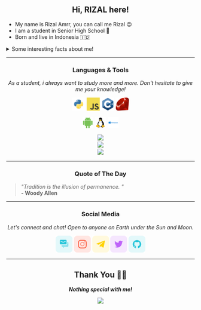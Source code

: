 <h2 align="center"> Hi, RIZAL here!</h2>

- My name is Rizal Amrr, you can call me Rizal 😉
- I am a student in Senior High School 🏫
- Born and live in Indonesia 🇮🇩

<details>
    <summary>Some interesting facts about me!</summary>

    - Settled in Madura Island 🌏

    - Playing game when have a free time 🎮

    - While Coding, Listening Music and developing useful code. ⭐️

</details>

<hr>
<h3 align="center">Languages & Tools</h3>
<p align="center"><i>As a student, i always want to study more and more. Don't hesitate to give me your knowledge!</i></p>
<p align="center">
<code><img height="35" src="https://raw.githubusercontent.com/github/explore/80688e429a7d4ef2fca1e82350fe8e3517d3494d/topics/python/python.png"></code>
<code><img height="35" src="https://raw.githubusercontent.com/github/explore/80688e429a7d4ef2fca1e82350fe8e3517d3494d/topics/javascript/javascript.png"></code>
<code><img height="35" src="https://raw.githubusercontent.com/github/explore/80688e429a7d4ef2fca1e82350fe8e3517d3494d/topics/cpp/cpp.png"></code>
<code><img height="35" src="https://raw.githubusercontent.com/github/explore/80688e429a7d4ef2fca1e82350fe8e3517d3494d/topics/ruby/ruby.png"></code>
</p>
<p align="center">
<code><img height="30" src="https://raw.githubusercontent.com/github/explore/80688e429a7d4ef2fca1e82350fe8e3517d3494d/topics/android/android.png"></code>
<code><img height="30" src="https://raw.githubusercontent.com/github/explore/80688e429a7d4ef2fca1e82350fe8e3517d3494d/topics/linux/linux.png"></code>
<code><img height="30" src="https://raw.githubusercontent.com/github/explore/80688e429a7d4ef2fca1e82350fe8e3517d3494d/topics/windows/windows.png"></code>
</p>
<p align="center">
<a href="https://rzlamrr.github.io" alt="rzlamrr's top languages"><img src="https://dvst-stats.vercel.app/api/top-langs/?username=rzlamrr&langs_count=6&layout=compact&theme=tokyonight&show_icons=true"></a>
<br>
<a href="https://rzlamrr.github.io" alt="rzlamrr's github streak"><img src="https://dvst-streak.herokuapp.com/?user=rzlamrr&theme=tokyonight&fire=DD472C"></a>
<br>
<a href="https://rzlamrr.github.io" alt="rzlamrr's github stat"><img src="https://dvst-stats.vercel.app/api?username=rzlamrr&theme=tokyonight&show_icons=true"></a>
</p>

<hr>
<h3 align="center">Quote of The Day</h3>
<p align="center">
<blockquote>
<i>"Tradition is the illusion of permanence. "</i>
<br>
<b>- Woody Allen</b>
</blockquote>
</p>

<hr>
<h3 align="center">Social Media</h3>
<p align="center"><i>Let's connect and chat! Open to anyone on Earth under the Sun and Moon.</i></p>
<p align="center">
<a href="mailto:rzlamrr.dvst@pm.me" alt="Email"><img height="45" src="https://github.com/rzlamrr/rzlamrr/blob/master/rzlamrr/email.svg"></a>
<a href="https://instagram.com/rzlamrr" alt="Instagram"><img height="45" src="https://github.com/rzlamrr/rzlamrr/blob/master/rzlamrr/network.svg"></a>
<a href="https://telegram.me/fakhiralkda" alt="Telegram"><img height="45" src="https://github.com/rzlamrr/rzlamrr/blob/master/rzlamrr/telegram.svg"></a>
<a href="https://twitter.com/rzlamrr" alt="Twitter"><img height="45" src="https://github.com/rzlamrr/rzlamrr/blob/master/rzlamrr/twitter.svg"></a>
<a href="https://github.com/rzlamrr" alt="Github"><img height="45" src="https://github.com/rzlamrr/rzlamrr/blob/master/rzlamrr/github.svg"></a>
</p>

<hr>
<h2 align="center">Thank You 🙏🏼</h2>
<p align="center"><b><i>Nothing special with me!</i></b></p>
<p align="center">
<a href="https://rzlamrr.github.io" alt="rzlamrr's profile visitors"><img src="https://dvstr.herokuapp.com/badge">
</p>
